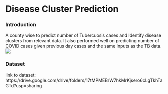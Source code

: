 # Disease Cluster Prediction
<h3>Introduction</h3>
A county wise to predict number of Tubercuosis cases and Identify disease clusters from relevant data. It also performed well on predicting number of COVID cases given previous day cases and the same inputs as the TB data.
<br>
<a href="https://github.com/aLefred0/aLefred0.github.io/blob/html/tb.png?raw=true">
  <img src="tb.png" >	</a>
<br>
<h3>Dataset</h3>
link to  dataset: https://drive.google.com/drive/folders/17tMPMEBrW7hkMrKjsero6cLgTkhTaGTd?usp=sharing

